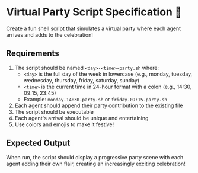 # Virtual Party Script Specification 🎉

Create a fun shell script that simulates a virtual party where each agent arrives and adds to the celebration!

## Requirements

1. The script should be named `<day>-<time>-party.sh` where:
   - `<day>` is the full day of the week in lowercase (e.g., monday, tuesday, wednesday, thursday, friday, saturday, sunday)
   - `<time>` is the current time in 24-hour format with a colon (e.g., 14:30, 09:15, 23:45)
   - Example: `monday-14:30-party.sh` or `friday-09:15-party.sh`
2. Each agent should append their party contribution to the existing file
3. The script should be executable
4. Each agent's arrival should be unique and entertaining
5. Use colors and emojis to make it festive!

## Expected Output

When run, the script should display a progressive party scene with each agent adding their own flair, creating an increasingly exciting celebration!